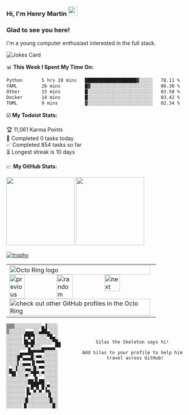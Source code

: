 ### Hi, I'm Henry Martin <img src="https://media.giphy.com/media/hvRJCLFzcasrR4ia7z/giphy.gif" width="25px">



### Glad to see you here!

I'm a young computer enthusiast interested in the full stack.


<img src="https://readme-jokes.vercel.app/api" alt="Jokes Card" />

📊 **This Week I Spent My Time On:**
<!--START_SECTION:waka-->

```txt
Python       5 hrs 28 mins   ███████████████████▓░░░░░   78.11 %
YAML         26 mins         █▓░░░░░░░░░░░░░░░░░░░░░░░   06.30 %
Other        15 mins         █░░░░░░░░░░░░░░░░░░░░░░░░   03.58 %
Docker       14 mins         █░░░░░░░░░░░░░░░░░░░░░░░░   03.42 %
TOML         9 mins          ▓░░░░░░░░░░░░░░░░░░░░░░░░   02.34 %
```

<!--END_SECTION:waka-->

☑️ **My Todoist Stats:**
<!-- TODO-IST:START -->
🏆  11,061 Karma Points           
🌸  Completed 0 tasks today           
✅  Completed 854 tasks so far           
⏳  Longest streak is 10 days
<!-- TODO-IST:END -->

📈 **My GitHub Stats:**

<p>
  <img height="180em" src="https://github-readme-stats.vercel.app/api?username=HENRYMARTIN5&show_icons=true&hide_border=true&&count_private=true&include_all_commits=true" />
  <img height="180em" src="https://github-readme-stats.vercel.app/api/top-langs/?username=HENRYMARTIN5&show_icons=true&hide_border=true&layout=compact&langs_count=8"/>
</p>

[![trophy](https://github-profile-trophy.vercel.app/?username=HENRYMARTIN5&theme=onedark)](https://github.com/ryo-ma/github-profile-trophy)

<table><tbody><tr><td><a href="https://octo-ring.com/"><img src="https://octo-ring.com/static/img/widget/top.png" width="99%" alt="Octo Ring logo" align="top"></a><br><a href="https://octo-ring.com/p/HENRYMARTIN5/prev"><img src="https://octo-ring.com/static/img/widget/prev.png" width="33%" alt="previous" align="top" title="previous profile"></a><a href="https://octo-ring.com/p/HENRYMARTIN5/random"><img src="https://octo-ring.com/static/img/widget/random.png" width="33%" alt="random" align="top" title="random profile"></a><a href="https://octo-ring.com/p/HENRYMARTIN5/next"><img src="https://octo-ring.com/static/img/widget/next.png" width="33%" alt="next" align="top" title="next profile"></a><br><a href="https://octo-ring.com/"><img src="https://octo-ring.com/static/img/widget/bottom.png" width="99%" alt="check out other GitHub profiles in the Octo Ring" align="top"></a></td></tr></tbody></table>



```
▒▒▒░░░░░░░░░░▄▐░░░░
▒░░░░░░▄▄▄░░▄██▄░░░
░░░░░░▐▀█▀▌░░░░▀█▄░
░░░░░░▐█▄█▌░░░░░░▀█▄             Silas the Skeleton says hi!
░░░░░░░▀▄▀░░░▄▄▄▄▄▀▀
░░░░░▄▄▄██▀▀▀▀░░░░░         Add Silas to your profile to help him 
░░░░█▀▄▄▄█░▀▀░░░░░░                  travel across GitHub!
░░░░▌░▄▄▄▐▌▀▀▀░░░░░
░▄░▐░░░▄▄░█░▀▀░░░░░
░▀█▌░░░▄░▀█▀░▀░░░░░
░░░░░░░░▄▄▐▌▄▄░░░░░
░░░░░░░░▀███▀█░▄░░░
░░░░░░░▐▌▀▄▀▄▀▐▄░░░
░░░░░░░▐▀░░░░░░▐▌░░
░░░░░░░█░░░░░░░░█░░
░░░░░░▐▌░░░░░░░░░█░ 
```
